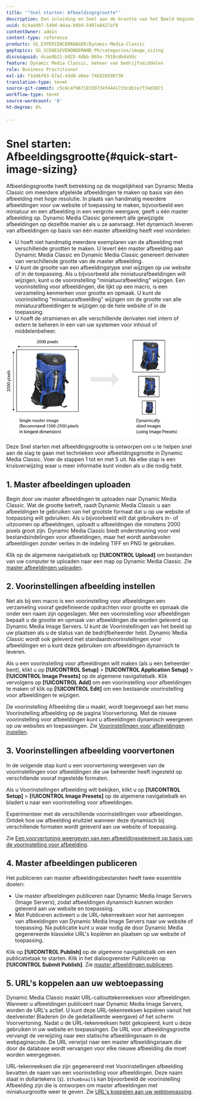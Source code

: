 ```yaml
---
title: '"Snel starten: Afbeeldingsgrootte"'
description: Een inleiding en Snel aan de Grootte van het Beeld beginnen om u te helpen snel met de technieken van de Grootte van het Beeld aan de slag gaan.
uuid: 6c4ad4b7-549d-4daa-b6b9-5997a8427af8
contentOwner: admin
content-type: reference
products: SG_EXPERIENCEMANAGER/Dynamic-Media-Classic
geptopics: SG_SCENESEVENONDEMAND_PK/categories/image_sizing
discoiquuid: dcaa9b21-b925-4dbb-865e-7918cdbda50c
feature: Dynamic Media Classic, beheer van bedrijfsmiddelen
role: Business Practitioner
exl-id: f1d46f03-57a1-43d8-a0ee-74b92b590736
translation-type: tm+mt
source-git-commit: c5c8c4f96f18339734f4441733cdb1e7f34d3071
workflow-type: tm+mt
source-wordcount: '0'
ht-degree: 0%

---
```


# Snel starten: Afbeeldingsgrootte{#quick-start-image-sizing}

Afbeeldingsgrootte heeft betrekking op de mogelijkheid van Dynamic Media Classic om meerdere afgeleide afbeeldingen te maken op basis van één afbeelding met hoge resolutie. In plaats van handmatig meerdere afbeeldingen voor uw website of toepassing te maken, bijvoorbeeld een miniatuur en een afbeelding in een vergrote weergave, geeft u één master afbeelding op. Dynamic Media Classic genereert alle gewijzigde afbeeldingen op dezelfde manier als u ze aanvraagt. Het dynamisch leveren van afbeeldingen op basis van één master afbeelding heeft veel voordelen:

* U hoeft niet handmatig meerdere exemplaren van de afbeelding met verschillende grootten te maken. U levert één master afbeelding aan Dynamic Media Classic en Dynamic Media Classic genereert derivaten van verschillende grootte van de master afbeelding.
* U kunt de grootte van een afbeeldingstype snel wijzigen op uw website of in de toepassing. Als u bijvoorbeeld alle miniatuurafbeeldingen wilt wijzigen, kunt u de voorinstelling &quot;miniatuurafbeelding&quot; wijzigen. Een voorinstelling voor afbeeldingen, die lijkt op een macro, is een verzameling kenmerken voor grootte en opmaak. U kunt de voorinstelling &quot;miniatuurafbeelding&quot; wijzigen om de grootte van alle miniatuurafbeeldingen te wijzigen op de hele website of in de toepassing.
* U hoeft de stramienen en alle verschillende derivaten niet intern of extern te beheren in een van uw systemen voor inhoud of middelenbeheer.

![U kunt meerdere afgeleide afbeeldingen maken met een verschillende grootte en hetzelfde master bestand met hoge resolutie.](/help/assets/is_derivative_sizes_popup.png)

Deze Snel starten met afbeeldingsgrootte is ontworpen om u te helpen snel aan de slag te gaan met technieken voor afbeeldingsgrootte in Dynamic Media Classic. Voer de stappen 1 tot en met 5 uit. Na elke stap is een kruisverwijzing waar u meer informatie kunt vinden als u die nodig hebt.

## 1. Master afbeeldingen uploaden

Begin door uw master afbeeldingen te uploaden naar Dynamic Media Classic. Wat de grootte betreft, raadt Dynamic Media Classic u aan afbeeldingen te gebruiken van het grootste formaat dat u op uw website of toepassing wilt gebruiken. Als u bijvoorbeeld wilt dat gebruikers in- of uitzoomen op afbeeldingen, uploadt u afbeeldingen die minstens 2000 pixels groot zijn. Dynamic Media Classic biedt ondersteuning voor veel bestandsindelingen voor afbeeldingen, maar het wordt aanbevolen afbeeldingen zonder verlies in de indeling TIFF en PNG te gebruiken.

Klik op de algemene navigatiebalk op **[!UICONTROL Upload]** om bestanden van uw computer te uploaden naar een map op Dynamic Media Classic. Zie [master afbeeldingen uploaden](uploading-master-images.md#uploading_master_images).

## 2. Voorinstellingen afbeelding instellen

Net als bij een macro is een voorinstelling voor afbeeldingen een verzameling vooraf gedefinieerde opdrachten voor grootte en opmaak die onder een naam zijn opgeslagen. Met een voorinstelling voor afbeeldingen bepaalt u de grootte en opmaak van afbeeldingen die worden geleverd op Dynamic Media Image Servers. U kunt de Voorinstellingen van het beeld op uw plaatsen als u de status van de bedrijfbeheerder hebt. Dynamic Media Classic wordt ook geleverd met standaardvoorinstellingen voor afbeeldingen en u kunt deze gebruiken om afbeeldingen dynamisch te leveren.

Als u een voorinstelling voor afbeeldingen wilt maken (als u een beheerder bent), klikt u op **[!UICONTROL Setup]** > **[!UICONTROL Application Setup]** > **[!UICONTROL Image Presets]** op de algemene navigatiebalk. Klik vervolgens op **[!UICONTROL Add]** om een voorinstelling voor afbeeldingen te maken of klik op **[!UICONTROL Edit]** om een bestaande voorinstelling voor afbeeldingen te wijzigen.

De voorinstelling Afbeelding die u maakt, wordt toegevoegd aan het menu Voorinstelling afbeelding op de pagina Voorvertoning. Met de nieuwe voorinstelling voor afbeeldingen kunt u afbeeldingen dynamisch weergeven op uw websites en toepassingen. Zie [Voorinstellingen voor afbeeldingen instellen](setting-image-presets.md#setting_up_image_presets).

## 3. Voorinstellingen afbeelding voorvertonen

In de volgende stap kunt u een voorvertoning weergeven van de voorinstellingen voor afbeeldingen die uw beheerder heeft ingesteld op verschillende vooraf ingestelde formaten.

Als u Voorinstellingen afbeelding wilt bekijken, klikt u op **[!UICONTROL Setup]** > **[!UICONTROL Image Presets]** op de algemene navigatiebalk en bladert u naar een voorinstelling voor afbeeldingen.

Experimenteer met de verschillende voorinstellingen voor afbeeldingen. Ontdek hoe uw afbeelding eruitziet wanneer deze dynamisch bij verschillende formaten wordt geleverd aan uw website of toepassing.

Zie [Een voorvertoning weergeven van een afbeeldingselement op basis van de voorinstelling voor afbeelding](previewing-asset.md#previewing_an_image_asset_based_on_its_image_preset).

## 4. Master afbeeldingen publiceren

Het publiceren van master afbeeldingsbestanden heeft twee essentiële doelen:

* Uw master afbeeldingen publiceren naar Dynamic Media Image Servers (Image Servers), zodat afbeeldingen dynamisch kunnen worden geleverd aan uw website en toepassing.
* Met Publiceren activeert u de URL-tekenreeksen voor het aanroepen van afbeeldingen van Dynamic Media Image Servers naar uw website of toepassing. Na publicatie kunt u waar nodig de door Dynamic Media gegenereerde klassieke URL&#39;s kopiëren en plaatsen op uw website of toepassing.

Klik op **[!UICONTROL Publish]** op de algemene navigatiebalk om een publicatietaak te starten. Klik in het dialoogvenster Publiceren op **[!UICONTROL Submit Publish]**. Zie [master afbeeldingen publiceren](publishing-master-images.md#publishing_master_images).

## 5. URL&#39;s koppelen aan uw webtoepassing

Dynamic Media Classic maakt URL-callouttekenreeksen voor afbeeldingen. Wanneer u afbeeldingen publiceert naar Dynamic Media Image Servers, worden de URL&#39;s actief. U kunt deze URL-tekenreeksen kopiëren vanuit het deelvenster Bladeren (in de gedetailleerde weergave) of het scherm Voorvertoning. Nadat u de URL-tekenreeksen hebt gekopieerd, kunt u deze gebruiken in uw website en toepassingen. De URL voor afbeeldingsgrootte vervangt de verwijzing naar een statische afbeeldingsnaam in de webpaginacode. De URL verwijst naar een master afbeeldingsnaam die door de database wordt vervangen voor elke nieuwe afbeelding die moet worden weergegeven.

URL-tekenreeksen die zijn gegenereerd met Voorinstellingen afbeelding bevatten de naam van een voorinstelling voor afbeeldingen. Deze naam staat in dollartekens (`$`). `$thumbnail$` kan bijvoorbeeld de voorinstelling Afbeelding zijn die is ontworpen om master afbeeldingen met miniatuurgrootte weer te geven. Zie [URL&#39;s koppelen aan uw webtoepassing](linking-urls-web-application.md#linking_urls_to_your_web_application).
